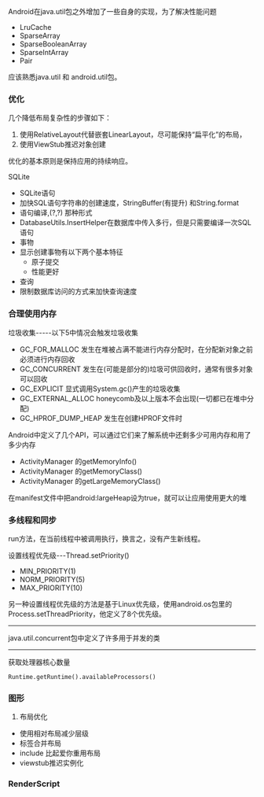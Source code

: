 Android在java.util包之外增加了一些自身的实现，为了解决性能问题
* LruCache
* SparseArray
* SparseBooleanArray
* SparseIntArray
* Pair

应该熟悉java.util 和 android.util包。

### 优化

几个降低布局复杂性的步骤如下：
 1. 使用RelativeLayout代替嵌套LinearLayout，尽可能保持“扁平化”的布局，
 2. 使用ViewStub推迟对象创建

优化的基本原则是保持应用的持续响应。

SQLite
* SQLite语句
 * 加快SQL语句字符串的创建速度，StringBuffer(有提升) 和String.format
 * 语句编译,(?,?) 那种形式
 * DatabaseUtils.InsertHelper在数据库中传入多行，但是只需要编译一次SQL语句
* 事物
 * 显示创建事物有以下两个基本特征
  	* 原子提交
  	* 性能更好  
* 查询
 * 限制数据库访问的方式来加快查询速度 


### 合理使用内存
垃圾收集-----以下5中情况会触发垃圾收集
* GC_FOR_MALLOC 发生在堆被占满不能进行内存分配时，在分配新对象之前必须进行内存回收
* GC_CONCURRENT 发生在(可能是部分的)垃圾可供回收时，通常有很多对象可以回收
* GC_EXPLICIT 显式调用System.gc()产生的垃圾收集
* GC_EXTERNAL_ALLOC honeycomb及以上版本不会出现(一切都已在堆中分配)
* GC_HPROF_DUMP_HEAP 发生在创建HPROF文件时

Android中定义了几个API，可以通过它们来了解系统中还剩多少可用内存和用了多少内存
* ActivityManager 的getMemoryInfo()
* ActivityManager 的getMemoryClass()
* ActivityManager 的getLargeMemoryClass()

在manifest文件中把android:largeHeap设为true，就可以让应用使用更大的堆


### 多线程和同步
run方法，在当前线程中被调用执行，换言之，没有产生新线程。

设置线程优先级---Thread.setPriority()
* MIN_PRIORITY(1)
* NORM_PRIORITY(5)
* MAX_PRIORITY(10)

另一种设置线程优先级的方法是基于Linux优先级，使用android.os包里的Process.setThreadPriority，他定义了8个优先级。
___
java.util.concurrent包中定义了许多用于并发的类

_ _ _
获取处理器核心数量
```
Runtime.getRuntime().availableProcessors()
```

### 图形
1. 布局优化
 * 使用相对布局减少层级 
 * <merge/>标签合并布局
 * include 比起爱你重用布局
 * viewstub推迟实例化

### RenderScript

